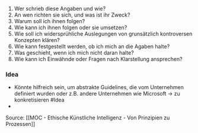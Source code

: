 1. Wer schrieb diese Angaben und wie?
2. An wen richten sie sich, und was ist ihr Zweck?
3. Warum soll ich ihnen folgen?
4. Wie kann ich ihnen folgen oder sie umsetzen?
5. Wie soll ich widersprühliche Auslegungen von grunsätzlich kontroversen Konzepten klären?
6. Wie kann festgestellt werden, ob ich mich an die Agaben halte?
7. Was geschieht, wenn ich mich nicht daran halte?
8. Wie kann ich Einwähnde oder Fragen nach Klarstellung ansprechen?

### Idea
- Könnte hilfreich sein, um abstrakte Guidelines, die vom Unternehmen definiert wurden oder z.B. andere Unternehmen wie Microsoft -> zu konkretisieren #Idea
-

Source: [[MOC - Ethische Künstliche Intelligenz - Von Prinzipien zu Prozessen]]
